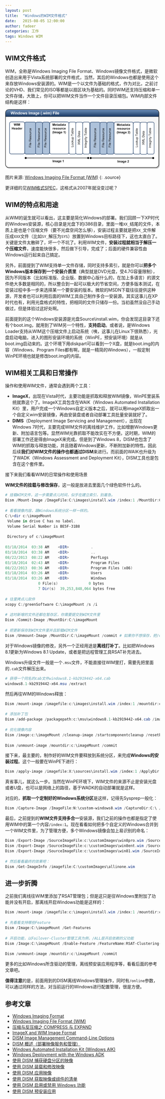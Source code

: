 ```yaml
---
layout: post
title:  "Windows的WIM文件格式"
date:   2015-08-05 12:00:00
author: fadeer
categories: 工作
tags: Windows WIM
---
```


WIM文件格式
----
WIM，全称是Windows Imaging File Format、Windows镜像文件格式，是微软创造出来用于Vista系统部署的文件格式，当然，其后的Windows也都是使用这个来存放Windows安装源的。WIM是一个以文件为基础的格式，作为对比，之前讨论的VHD、我们常见的ISO等都是以扇区块为基础的。同时WIM还支持压缩和单一文件存储，大致上，你可以把WIM文件当作一个文件目录压缩包。WIM内部文件结构是这样：

![](/images/wimfile-1.gif)

图片来源: [Windows Imaging File Format (WIM)][source1]
{: .source}

更详细的见[WIM格式SPEC][wimspec]，这格式从2007年就没变过呢？

WIM的特点和用途
----
从WIM的诞生就可以看出，这主要是简化Windows的部署。我们回顾一下XP时代的Windows安装源，核心目录是光盘下的i386目录，里面一堆`XX_`结尾的文件，本质上是也是个压缩文件（要不光盘空间怎么够），安装过程主要就是把`XX_`文件解压成`XXX`文件（比如`SY_`解压为`SYS`）放置到Windows目标路径下，这也太直白了。关键是文件太散碎了，坏一个不坑了。利用WIM文件，**安装过程就相当于解压一个压缩文件**，速度能快很多，然后做下引导，完成了；后面的硬件兼容性由Windows运行起来自己搞定。

另外，前面提到了WIM支持单一文件存储，同时支持多索引，就是你可以**把多个Windows版本保存到一个安装介质里**（典型就是DVD光盘，受4.7G容量限制），因为不同版本（比如标准版、企业版、数据中心版什么的，在加上多语言）的源文件绝大多数是相同的，所以整合到一起可以极大的节省空间，方便多版本测试，在安装过程中多一步来选择某一个要安装的版本。微软的MSDN下载往往提供这种源，开发者也可以利用后面的WIM工具自己制作多合一安装源。其实这事儿在XP时代也有，利用光盘格式的特性，把相同的文件只储存一份。当初虽然没自己手动做过，但是体验过这好处啊。

前面提到的这个Windows安装源是光盘Source\install.wim，你会发现这目录下还有个boot.img，就用到了WIM另一个特性，**支持启动**。或者说，是Windows Loader支持从WIM这个压缩文件上启动系统（咦，这事儿在Linux下很熟悉），光盘启动电脑，进入的图形安装环境的系统（WinPE，预安装环境）就是从boot.img启动来的。这个环境下用diskpart可以看到一个X盘，就是boot.img的内容（Windows、Program Files都有啊，就是一精简的Windows），一般定制WinPE环境也就是修改boot.img的内容。

WIM相关工具和日常操作
----
<!--preview-end-->
操作和使用WIM文件，通常会遇到两个工具：

* **ImageX**，出现在Vista时代，主要功能是抓取和释放WIM镜像，WinPE里装系统就靠这个了。ImageX工具包含在WAIK（Windows Automated Installation Kit）里，用户完成一个Windows自定义版本之后，就可以用imageX抓取出一个自定义wim安装镜像，再由安装盘或者自动部署工具批量安装就好了。
* **DIMS**（Deployment Image Servicing and Management），出现在Windows 7时代，主要完成WIM文件的离线维护工作，比如增删Windows更新、附加语言包等。显然WIM光靠抓取不能改实在不方便。这时期，WIM的部署工作还是得由ImageX来完成。但是到了Windows 8，DISM也包含了WIM的抓取与释放功能，并且随着Windows更新，不断附加新的特性。因此后续**我们对WIM文件的操作也都通过DISM**来进行。而前面的WAIK也升级为了WADK（Windows Assessment and Deployment Kit），DISM工具也是包含在这个套件里。

接下来我们看看WIM的日常操作和使用场景

**WIM文件的挂载与修改保存**，这一般是放进去里面几个绿色软件什么的。

~~~ powershell
# 挂载WIM文件，这一步需要点儿时间，似乎在建立索引，别着急。
Dism /Mount-Image /ImageFile:C:\images\install.wim /index:1 /MountDir:C:\imageMount # 如果你光想看看，也可以加上只读参数/ReadOnly

# 看看镜像内容，跟Windows系统分区一样一样的。
C:\>dir c:\imageMount
 Volume in drive C has no label.
 Volume Serial Number is BE5F-31B8

 Directory of c:\imageMount

03/18/2014  03:38 AM    <DIR>          .
03/18/2014  03:38 AM    <DIR>          ..
08/22/2013  08:22 AM    <DIR>          PerfLogs
03/18/2014  02:43 AM    <DIR>          Program Files
08/22/2013  08:36 AM    <DIR>          Program Files (x86)
03/18/2014  03:26 AM    <DIR>          Users
03/18/2014  03:26 AM    <DIR>          Windows
               0 File(s)              0 bytes
               7 Dir(s)  39,253,848,064 bytes free

# 往里拷点儿软件
xcopy C:/greenSoftware C:\imageMount /s /i

# 这时新增的文件还都在暂存区，你需要提交到WIM文件里
Dism /Commit-Image /MountDir:C:\imageMount

# 把更新保存到WIM文件里并且卸载WIM文件
Dism /Unmount-Image /MountDir:C:\imageMount /commit # 如果你不想保存，把/commit换成/discard 
~~~

对于Windows镜像的修改，另外一个正经用途是**离线打补丁**。比如把Windows 8.1更新为Windows 8.1 Update，或者是把远程管理工具RSAT补充进去。

Windows升级文件一般是一个`.msu`文件，不能直接往WIM里打，需要先把里面的`.cab`文件解压出来。

~~~ powershell
# 获得一个同名的cab文件windows8.1-kb2919442-x64.cab
windows8.1-kb2919442-x64.msu /extract
~~~

然后再往WIM的Windows释放：

~~~ powershell
Dism /mount-image /imagefile:c:\images\install.wim /index:1 /mountdir:c:\imageMount

# 添加补丁包
Dism /add-package /packagepath:c:\msu\windows8.1-kb2919442-x64.cab /image:c:\imageMount /logpath:dism.log

# 优化镜像内容
Dism /image:c:\imageMount /cleanup-image /startcomponentcleanup /resetbase

Dism /unmount-image /mountdir:c:\imageMount /commit
~~~

接下来，最主要的，制作好的WIM文件要释放到系统分区，来完成**Windows的安装过程**。这个一般要在WinPE下进行：

~~~ powershell
Dism /apply-image /imagefile:X:\sources\install.wim /index:1 /ApplyDir:C:\
~~~
真省事儿，就这么一步。当然在WinPE环境下，WIM文件的来源不止是安装光盘或者U盘，也可以是网络上的路径，基于WADK的自动部署就是这样。

对应的，**抓取一个定制好的Windows系统分区**是这样，记得先Sysprep一般化：

~~~ powershell
Dism /Capture-Image /ImageFile:N:\custom-windows8.wim /CaptureDir:C:\ /Name:"Customized Windows 8"
~~~

最后，之前提到的**WIM文件支持多合一**安装源，我们之前的操作也都是指定了使用WIM中的第一个内容`/index:1`。现在看看如何把多个自定义的Windows合并到一个WIM文件里，为了管理方便，多个Windows镜像会加上易识别的命名：

~~~ powershell
Dism /Export-Image /SourceImageFile:c:\customImages\win8pro.wim /SourceIndex:1 /DestinationImageFile:c:\customImages\allinone.wim /DestinationName:"Windows 8 Professional"
Dism /Export-Image /SourceImageFile:c:\customImages\win8ent.wim /SourceIndex:1 /DestinationImageFile:c:\customImages\allinone.wim /DestinationName:"Windows 8 Enterprise"
Dism /Export-Image /SourceImageFile:c:\customImages\win81.wim /SourceIndex:1 /DestinationImageFile:c:\customImages\allinone.wim /DestinationName:"Windows 8.1"

# 然后看看最终的效果吧：
Dism /Get-ImageInfo /imagefile:C:\customImages\allinone.wim
~~~

进一步折腾
----
之前我们离线往WIM里添加了RSAT管理包；但是这只是往Windows里附加了功能并没有开启，那离线开启Windows功能是这样的：

~~~ powershell
Dism /mount-image /imagefile:c:\images\install.wim /index:1 /mountdir:c:\imageMount

# 先看看支持哪些Feature
Dism /Image:C:\imageMount /Get-Features

# 开启功能，以Failover-Cluster管理工具为例，/ALL是开启依赖的父功能
Dism /Image:C:\imageMount /Enable-Feature /FeatureName:RSAT-Clustering-Mgmt /All

Dism /unmount-image /mountdir:c:\imageMount /commit
~~~

更多的比如Windows所含驱动的管理，离线预安装应用程序等，看看后面的参考文章吧。

**值得注意**的是，前面用到的DISM离线Windows管理操作，同时有`/online`参数，可以通过同样的方法，对当前运行的Windows进行配置管理，很是方便。

参考文章
----
* [Windows Imaging Format](https://en.wikipedia.org/wiki/Windows_Imaging_Format)
* [Windows Imaging File Format (WIM)](https://technet.microsoft.com/en-us/library/dd799284(v=ws.10).aspx)
* [压缩与反压缩之 COMPRESS 与 EXPAND](http://blogs.itecn.net/blogs/alexis/archive/2008/10/15/COMPRESS-and-EXPAND.aspx)
* [ImageX and WIM Image Format](https://technet.microsoft.com/en-us/library/cc507842.aspx)
* [DISM Image Management Command-Line Options](https://technet.microsoft.com/en-us/library/hh825258.aspx)
* [DISM 概述（部署映像服务和管理）](https://technet.microsoft.com/zh-cn/library/hh825236.aspx)
* [Windows Automated Installation Kit (Windows AIK)](https://technet.microsoft.com/en-us/library/cc748933(v=ws.10).aspx)
* [Windows Deployment with the Windows ADK](https://technet.microsoft.com/en-us/library/hh824947.aspx)
* [使用 DISM 捕获硬盘分区的映像](https://technet.microsoft.com/zh-cn/library/hh825072.aspx)
* [使用 DISM 装载和修改映像](https://technet.microsoft.com/zh-cn/library/hh824814.aspx)
* [使用 DISM 应用映像](https://technet.microsoft.com/zh-cn/library/hh824910.aspx)
* [使用 DISM 获取映像或组件的清单](https://technet.microsoft.com/zh-cn/library/hh825042.aspx)
* [使用 DISM 启用或禁用 Windows 功能](https://technet.microsoft.com/zh-cn/library/hh824822.aspx)
* [使用 DISM 预安装应用](https://technet.microsoft.com/zh-cn/library/dn387084.aspx)

[wimspec]: http://www.microsoft.com/en-us/download/details.aspx?id=13096
[source1]: https://technet.microsoft.com/en-us/library/dd799284(v=ws.10).aspx
